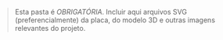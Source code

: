 > Esta pasta é *OBRIGATÓRIA*. Incluir aqui arquivos SVG (preferencialmente) da placa, 
> do modelo 3D e outras imagens relevantes do projeto.
